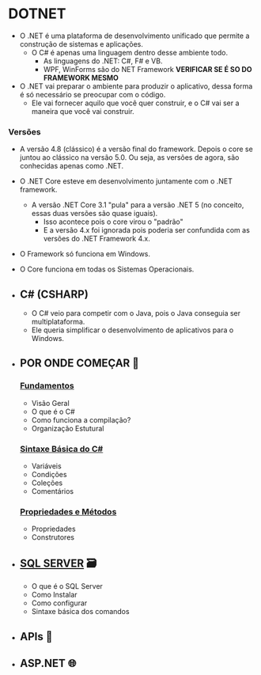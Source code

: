 # DOTNET
* O .NET é uma plataforma de desenvolvimento unificado que permite a construção de sistemas e aplicações.
    * O C# é apenas uma linguagem dentro desse ambiente todo.
        * As linguagens do .NET: C#, F# e VB.
        * WPF, WinForms são do NET Framework **VERIFICAR SE É SO DO FRAMEWORK MESMO**
* O .NET vai preparar o ambiente para produzir o aplicativo, dessa forma é só necessário se preocupar com o código. 
    * Ele vai fornecer aquilo que você quer construir, e o C# vai ser a maneira que você vai construir.

### Versões
* A versão 4.8 (clássico) é a versão final do framework. Depois o core se juntou ao clássico na versão 5.0. Ou seja, as versões de agora, são conhecidas apenas como .NET. 
* O .NET Core esteve em desenvolvimento juntamente com o .NET framework.
  * A versão .NET Core 3.1 "pula" para a versão .NET 5 (no conceito, essas duas versões são quase iguais). 
    * Isso acontece pois o core virou o "padrão"
    * E a versão 4.x foi ignorada pois poderia ser confundida com as versões do .NET Framework 4.x.
* O Framework só funciona em Windows.
* O Core funciona em todas os Sistemas Operacionais.

* ## C# (CSHARP)
  * O C# veio para competir com o Java, pois o Java conseguia ser multiplataforma.
  * Ele queria simplificar o desenvolvimento de aplicativos para o Windows.  

* ## POR ONDE COMEÇAR 🐾
  ### [Fundamentos](inicio/fundamentos/README.md)
  * Visão Geral
  * O que é o C#
  * Como funciona a compilação?
  * Organização Estutural

  ### [Sintaxe Básica do C#](inicio/sintaxe-basica/README.md)
  * Variáveis
  * Condições
  * Coleções
  * Comentários

  ### [Propriedades e Métodos](inicio/props-e-metodos/README.md)
  * Propriedades
  * Construtores

* ## [SQL SERVER](../banco-de-dados/README.md) 🗃️
  * O que é o SQL Server
  * Como Instalar
  * Como configurar
  * Sintaxe básica dos comandos
  
* ## APIs 🐝

* ## ASP.NET 🌐
